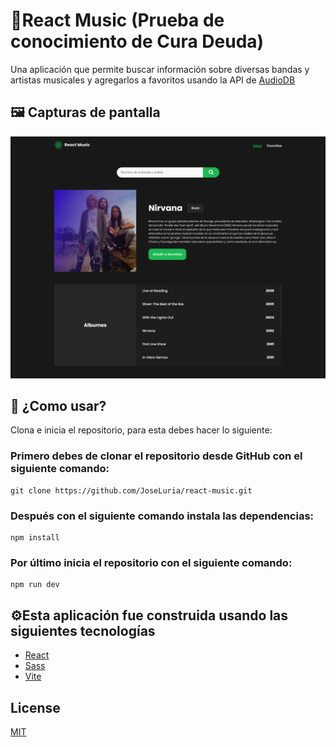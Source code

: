 # 🤖React Music (Prueba de conocimiento de Cura Deuda)

Una aplicación que permite buscar información sobre diversas bandas y artistas musicales y agregarlos a favoritos usando la API de [AudioDB](https://www.theaudiodb.com/api_guide.php)

## 🖼️ Capturas de pantalla

![Screenshot](./src/assets/page-screenshot.png)

## 🚀 ¿Como usar?

Clona e inicia el repositorio, para esta debes hacer lo siguiente:

### Primero debes de clonar el repositorio desde GitHub con el siguiente comando:

```shell
git clone https://github.com/JoseLuria/react-music.git
```

### Después con el siguiente comando instala las dependencias:

```shell
npm install
```

### Por último inicia el repositorio con el siguiente comando:

```shell
npm run dev
```

## ⚙️️Esta aplicación fue construida usando las siguientes tecnologías

- [React](https://reactjs.org/)
- [Sass](https://sass-lang.com/)
- [Vite](https://vitejs.dev/)

## License

[MIT](https://opensource.org/licenses/MIT)
